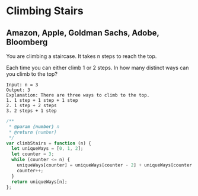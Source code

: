 # Climbing Stairs

## Amazon, Apple, Goldman Sachs, Adobe, Bloomberg

You are climbing a staircase. It takes n steps to reach the top.

Each time you can either climb 1 or 2 steps. In how many distinct ways can you climb to the top?

```
Input: n = 3
Output: 3
Explanation: There are three ways to climb to the top.
1. 1 step + 1 step + 1 step
2. 1 step + 2 steps
3. 2 steps + 1 step
```

```js
/**
 * @param {number} n
 * @return {number}
 */
var climbStairs = function (n) {
  let uniqueWays = [0, 1, 2];
  let counter = 3;
  while (counter <= n) {
    uniqueWays[counter] = uniqueWays[counter - 2] + uniqueWays[counter - 1];
    counter++;
  }
  return uniqueWays[n];
};
```
